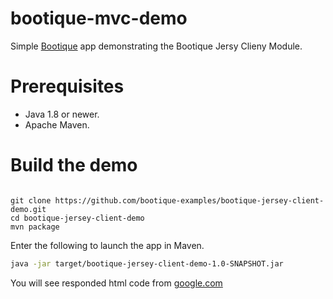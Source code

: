 # bootique-mvc-demo

Simple [Bootique](http://bootique.io) app demonstrating the Bootique Jersy Clieny Module.

# Prerequisites
* Java 1.8 or newer.
* Apache Maven.

# Build the demo

```

git clone https://github.com/bootique-examples/bootique-jersey-client-demo.git
cd bootique-jersey-client-demo
mvn package
```
Enter the following to launch the app in Maven.

```bash
java -jar target/bootique-jersey-client-demo-1.0-SNAPSHOT.jar
```

You will see responded html code from [google.com](https://google.com)
